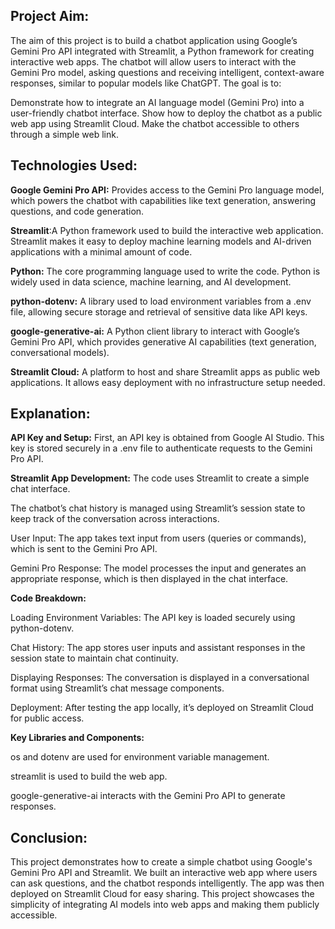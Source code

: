 ## Project Aim:
The aim of this project is to build a chatbot application using Google’s Gemini Pro API integrated with Streamlit, a Python framework for creating interactive web apps. The chatbot will allow users to interact with the Gemini Pro model, asking questions and receiving intelligent, context-aware responses, similar to popular models like ChatGPT. The goal is to:

Demonstrate how to integrate an AI language model (Gemini Pro) into a user-friendly chatbot interface.
Show how to deploy the chatbot as a public web app using Streamlit Cloud.
Make the chatbot accessible to others through a simple web link.
## Technologies Used:
**Google Gemini Pro API:** Provides access to the Gemini Pro language model, which powers the chatbot with capabilities like text generation, answering questions, and code generation.

**Streamlit**:A Python framework used to build the interactive web application. Streamlit makes it easy to deploy machine learning models and AI-driven applications with a minimal amount of code.

**Python:** The core programming language used to write the code. Python is widely used in data science, machine learning, and AI development.

**python-dotenv:** A library used to load environment variables from a .env file, allowing secure storage and retrieval of sensitive data like API keys.

**google-generative-ai:** A Python client library to interact with Google’s Gemini Pro API, which provides generative AI capabilities (text generation, conversational models).

**Streamlit Cloud:** A platform to host and share Streamlit apps as public web applications. It allows easy deployment with no infrastructure setup needed.
## Explanation:
**API Key and Setup:** First, an API key is obtained from Google AI Studio. This key is stored securely in a .env file to authenticate requests to the Gemini Pro API.

**Streamlit App Development:** 
The code uses Streamlit to create a simple chat interface.

The chatbot’s chat history is managed using Streamlit’s session state to keep track of the conversation across interactions.

User Input: The app takes text input from users (queries or commands), which is sent to the Gemini Pro API.

Gemini Pro Response: The model processes the input and generates an appropriate response, which is then displayed in the chat interface.

**Code Breakdown:**

Loading Environment Variables: The API key is loaded securely using python-dotenv.

Chat History: The app stores user inputs and assistant responses in the session state to maintain chat continuity.

Displaying Responses: The conversation is displayed in a conversational format using Streamlit’s chat message components.

Deployment: After testing the app locally, it’s deployed on Streamlit Cloud for public access.

**Key Libraries and Components:**

os and dotenv are used for environment variable management.

streamlit is used to build the web app.

google-generative-ai interacts with the Gemini Pro API to generate responses.

## Conclusion:
This project demonstrates how to create a simple chatbot using Google's Gemini Pro API and Streamlit. We built an interactive web app where users can ask questions, and the chatbot responds intelligently. The app was then deployed on Streamlit Cloud for easy sharing. This project showcases the simplicity of integrating AI models into web apps and making them publicly accessible.

